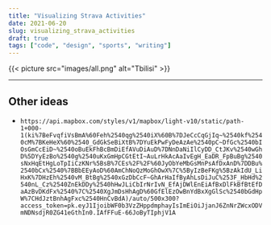 ```yaml
---
title: "Visualizing Strava Activities"
date: 2021-06-20
slug: visualizing_strava_activities
draft: true
tags: ["code", "design", "sports", "writing"]
---
```


{{< picture src="images/all.png" alt="Tbilisi" >}}

---

## Other ideas

- `https://api.mapbox.com/styles/v1/mapbox/light-v10/static/path-1+000-1(ki%7BeFvqfiVsBmA%60Feh%2540qg%2540iX%60B%7DJeCcCqGjIq~%2540kf%2540cM%7BKeHeX%60%2540_GdGkSeBiXtB%7DYuEkPwFyDeAzAe%2540pC~DfGc%2540bIOsGmCcEiD~%2540oBuEkFhBcBmDiEfAVuDiAuD%7DNnDaNiIlCyDD_CtJKv%2540wGhD%5DYyEzBo%2540g%2540uKxGmHpCGtEtI~AuLrHkAcAaIvEgH_EaDR_FpBuBg%2540sNxHqEtHgLoTpIiCzKNr%5BsB%7CEs%2F%2F%60JyObYeMbGsMnPsAfDxAnD%7DDBu%2540bCx%2540%7BBbEEyAoD%60AmChNoQzMoGhOwX%7C%5ByIzBeFKg%5BzAkIdU_LiHxK%7DHzEh%2540vM_BtBg%2540xGzDbCcF~GhArHaIfByAhLsDiJuC%253F_HbHd%2540nL_Cz%2540ZnEkDDy%2540hHwJLiCbIrNrIvN_EfAjDWlEnEiAfBxDlFkBfBtEfDaAzBvDKdFx%2540%7C%2540XgJmDsHhAgD%60GfElEzOwBnYdBxXgGlSc%2540bGdHpW%7CHdJztBnhAgFxc%2540HnCvBdA)/auto/500x300?access_token=pk.eyJ1IjoibWF0b3VzZHppdmphayIsImEiOiJjanJ6ZnNrZWcxODVmNDNsdjR0ZG41eGthIn0.IAfFFuE-66JoByTIphjV1A`

